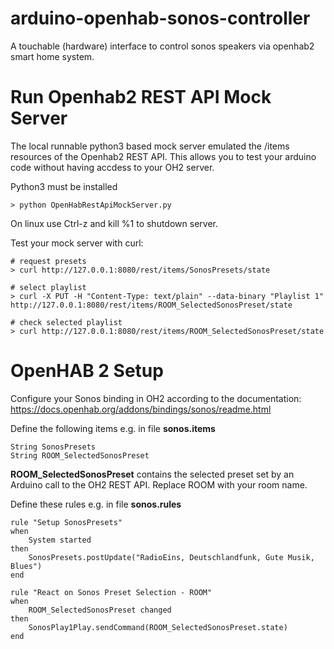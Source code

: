 # arduino-openhab-sonos-controller
A touchable (hardware) interface to control sonos speakers via openhab2 smart home system.


# Run Openhab2 REST API Mock Server

The local runnable python3 based mock server emulated the /items resources of the Openhab2 REST API. This allows you to test your arduino code without having accdess to your OH2 server.

Python3 must be installed

```
> python OpenHabRestApiMockServer.py
```

On linux use Ctrl-z and kill %1 to shutdown server.

Test your mock server with curl:

```
# request presets
> curl http://127.0.0.1:8080/rest/items/SonosPresets/state

# select playlist
> curl -X PUT -H "Content-Type: text/plain" --data-binary "Playlist 1"  http://127.0.0.1:8080/rest/items/ROOM_SelectedSonosPreset/state

# check selected playlist
> curl http://127.0.0.1:8080/rest/items/ROOM_SelectedSonosPreset/state
```

# OpenHAB 2 Setup

Configure your Sonos binding in OH2 according to the documentation: https://docs.openhab.org/addons/bindings/sonos/readme.html

Define the following items e.g. in file __sonos.items__

```
String SonosPresets
String ROOM_SelectedSonosPreset
```

**ROOM_SelectedSonosPreset** contains the selected preset set by an Arduino call to the OH2 REST API. Replace ROOM with your room name.

Define these rules e.g. in file __sonos.rules__

```
rule "Setup SonosPresets"
when
    System started
then
    SonosPresets.postUpdate("RadioEins, Deutschlandfunk, Gute Musik, Blues")
end

rule "React on Sonos Preset Selection - ROOM"
when
    ROOM_SelectedSonosPreset changed
then
    SonosPlay1Play.sendCommand(ROOM_SelectedSonosPreset.state)
end
```

